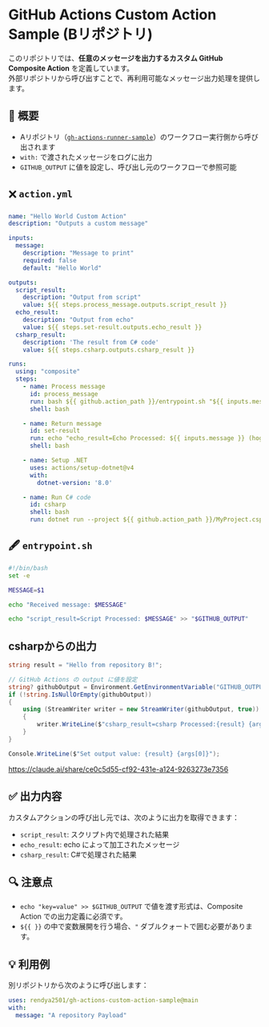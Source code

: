 # GitHub Actions Custom Action Sample (Bリポジトリ)

このリポジトリでは、**任意のメッセージを出力するカスタム GitHub Composite Action** を定義しています。  
外部リポジトリから呼び出すことで、再利用可能なメッセージ出力処理を提供します。

## 📌 概要

- Aリポジトリ（[`gh-actions-runner-sample`](https://github.com/rendya2501/gh-actions-runner-sample)）のワークフロー実行側から呼び出されます  
- `with:` で渡されたメッセージをログに出力  
- `GITHUB_OUTPUT` に値を設定し、呼び出し元のワークフローで参照可能  

## 🗙 `action.yml`

```yaml
name: "Hello World Custom Action"
description: "Outputs a custom message"

inputs:
  message:
    description: "Message to print"
    required: false
    default: "Hello World"

outputs:
  script_result:
    description: "Output from script"
    value: ${{ steps.process_message.outputs.script_result }}
  echo_result:
    description: "Output from echo"
    value: ${{ steps.set-result.outputs.echo_result }}
  csharp_result:
    description: 'The result from C# code'
    value: ${{ steps.csharp.outputs.csharp_result }}

runs:
  using: "composite"
  steps:
    - name: Process message
      id: process_message
      run: bash ${{ github.action_path }}/entrypoint.sh "${{ inputs.message }}"
      shell: bash

    - name: Return message
      id: set-result
      run: echo "echo_result=Echo Processed: ${{ inputs.message }} (hogehoge)" >> $GITHUB_OUTPUT
      shell: bash

    - name: Setup .NET
      uses: actions/setup-dotnet@v4
      with:
        dotnet-version: '8.0'

    - name: Run C# code
      id: csharp
      shell: bash
      run: dotnet run --project ${{ github.action_path }}/MyProject.csproj "${{ inputs.message }}"
```

## 🖋 `entrypoint.sh`

```bash
#!/bin/bash
set -e

MESSAGE=$1

echo "Received message: $MESSAGE"

echo "script_result=Script Processed: $MESSAGE" >> "$GITHUB_OUTPUT"
```

## csharpからの出力

``` cs
string result = "Hello from repository B!";

// GitHub Actions の output に値を設定
string? githubOutput = Environment.GetEnvironmentVariable("GITHUB_OUTPUT");
if (!string.IsNullOrEmpty(githubOutput))
{
    using (StreamWriter writer = new StreamWriter(githubOutput, true))
    {
        writer.WriteLine($"csharp_result=csharp Processed:{result} {args[0]}");
    }
}

Console.WriteLine($"Set output value: {result} {args[0]}");
```

<https://claude.ai/share/ce0c5d55-cf92-431e-a124-9263273e7356>  

## ✅ 出力内容

カスタムアクションの呼び出し元では、次のように出力を取得できます：

- `script_result`: スクリプト内で処理された結果  
- `echo_result`: echo によって加工されたメッセージ
- `csharp_result`: C#で処理された結果

## 🔍 注意点

- `echo "key=value" >> $GITHUB_OUTPUT` で値を渡す形式は、Composite Action での出力定義に必須です。  
- `${{ }}` の中で変数展開を行う場合、`"` ダブルクォートで囲む必要があります。

## 💡 利用例

別リポジトリから次のように呼び出します：

```yaml
uses: rendya2501/gh-actions-custom-action-sample@main
with:
  message: "A repository Payload"
```
